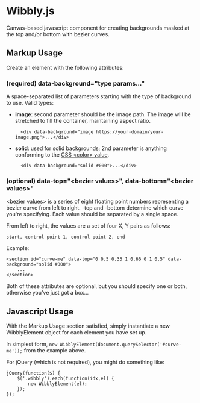 # Wibbly.js

Canvas-based javascript component for creating backgrounds masked at the top and/or bottom with bezier curves.

## Markup Usage

Create an element with the following attributes:

### (required) data-background="type params..."

A space-separated list of parameters starting with the type of background to use. Valid types:

* **image**: second parameter should be the image path. The image will be stretched to fill the container, maintaining aspect ratio.

        <div data-background="image https://your-domain/your-image.png">...</div>

* **solid**: used for solid backgrounds; 2nd parameter is anything conforming to the [CSS <color\> value](https://developer.mozilla.org/en-US/docs/Web/CSS/color_value).

        <div data-background="solid #000">...</div>

### (optional) data-top="<bezier values\>", data-bottom="<bezier values\>"

<bezier values\> is a series of eight floating point numbers representing a bezier curve from left to right. -top and -bottom determine which curve you're specifying. Each value should be separated by a single space.

From left to right, the values are a set of four X, Y pairs as follows:

	start, control point 1, control point 2, end

Example:

	<section id="curve-me" data-top="0 0.5 0.33 1 0.66 0 1 0.5" data-background="solid #000">
		...
	</section>

Both of these attributes are optional, but you should specify one or both, otherwise you've just got a box...

## Javascript Usage

With the Markup Usage section satisfied, simply instantiate a new WibblyElement object for each element you have set up.

In simplest form, `new WibblyElement(document.querySelector('#curve-me'));` from the example above.

For jQuery (which is not required), you might do something like:

	jQuery(function($) {
		$('.wibbly').each(function(idx,el) {
			new WibblyElement(el);
		});
	});